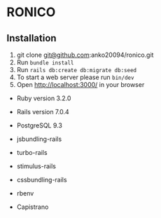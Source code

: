 # RONICO

Installation
--------------
1. git clone git@github.com:anko20094/ronico.git
2. Run `bundle install`
3. Run `rails db:create db:migrate db:seed`
4. To start a web server please run `bin/dev`
5. Open [http://localhost:3000/](http://localhost:3000/) in your browser


* Ruby version 3.2.0
* Rails version 7.0.4
* PostgreSQL 9.3

* jsbundling-rails
* turbo-rails
* stimulus-rails
* cssbundling-rails

* rbenv

* Capistrano

